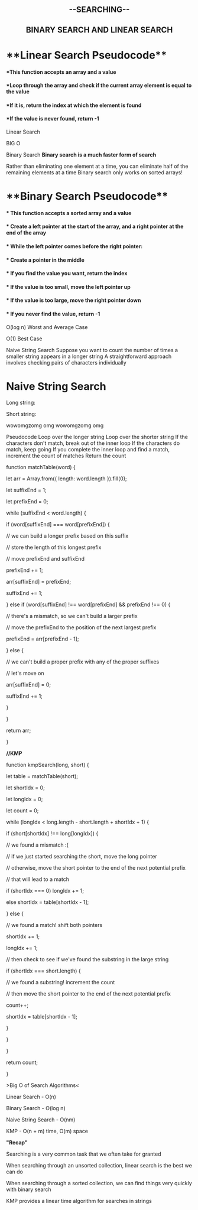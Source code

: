 <h2 align="center"> --SEARCHING-- </h1>
<h2 align="center"> BINARY SEARCH  AND  LINEAR SEARCH  </h2>

<h1>**Linear Search Pseudocode**</h1>

<h4 align="left">*This function accepts an array and a value</h4>
<h4 align="left">*Loop through the array and check if the current array element is equal to the value</h4>
<h4 align="left">*If it is, return the index at which the element is found</h4>
<h4 align="left">*If the value is never found, return -1</h4>

<p>Linear Search</p>
<p>BIG O</p>


Binary Search
**Binary search is a much faster form of search**

Rather than eliminating one element at a time, you can eliminate half of the remaining elements at a time
Binary search only works on sorted arrays!

<h1>**Binary Search Pseudocode**</h1>
<p align="left">
<h4 align="left">* This function accepts a sorted array and a value</h4>
<h4 align="left">* Create a left pointer at the start of the array, and a right pointer at the end of the array</h4>
<h4 align="left">* While the left pointer comes before the right pointer:</h4>
<h4 align="left">* Create a pointer in the middle</h4>
<h4 align="left">* If you find the value you want, return the index</h4>
<h4 align="left">* If the value is too small, move the left pointer up</h4>
<h4 align="left">* If the value is too large, move the right pointer down</h4>
<h4 align="left">* If you never find the value, return -1</h4>
</p>

O(log n)
Worst and Average Case

O(1)
Best Case

Naive String Search
Suppose you want to count the number of times a smaller string appears in a longer string
A straightforward approach involves checking pairs of characters individually

<h1>Naive String Search</h1>
Long string:

Short string: 

wowomgzomg
omg
wowomgzomg
omg
<p align="left">
Pseudocode
Loop over the longer string
Loop over the shorter string
If the characters don't match, break out of the inner loop
If the characters do match, keep going
If you complete the inner loop and find a match, increment the count of matches
Return the count
</p>
<p align="left">
<p>function matchTable(word) {</p>
  <p>  let arr = Array.from({ length: word.length }).fill(0);</p>
   <p> let suffixEnd = 1;</p>
   <p> let prefixEnd = 0;</p>
  <p>  while (suffixEnd < word.length) {</p>
   <p>   if (word[suffixEnd] === word[prefixEnd]) {</p>
     <p>   // we can build a longer prefix based on this suffix</p>
     <p>   // store the length of this longest prefix</p>
     <p>   // move prefixEnd and suffixEnd</p>
     <p>   prefixEnd += 1;</p>
     <p>   arr[suffixEnd] = prefixEnd;</p>
     <p>   suffixEnd += 1;</p>
     <p> } else if (word[suffixEnd] !== word[prefixEnd] && prefixEnd !== 0) {</p>
       <p> // there's a mismatch, so we can't build a larger prefix</p>
       <p> // move the prefixEnd to the position of the next largest prefix</p>
        <p>prefixEnd = arr[prefixEnd - 1];</p>
      <p>} else {</p>
        <p>// we can't build a proper prefix with any of the proper suffixes</p>
        <p>// let's move on</p>
        <p>arr[suffixEnd] = 0;</p>
        <p>suffixEnd += 1;</p>
      <p>}</p>
    <p>}</p>
   <p> return arr;</p>
  <p>}</p>



 **//KMP** 
  <p>function kmpSearch(long, short) {</p>
   <p> let table = matchTable(short);</p>
    <p>let shortIdx = 0;</p>
    <p>let longIdx = 0;</p>
    <p>let count = 0;</p>
    <p>while (longIdx < long.length - short.length + shortIdx + 1) {</p>
     <p> if (short[shortIdx] !== long[longIdx]) {</p>
      <p>  // we found a mismatch :(</p>
       <p> // if we just started searching the short, move the long pointer</p>
        <p>// otherwise, move the short pointer to the end of the next potential prefix </p>
        <p>// that will lead to a match </p>
        <p>if (shortIdx === 0) longIdx += 1; </p>
        <p>else shortIdx = table[shortIdx - 1]; </p>
      <p>} else { </p>
        <p>// we found a match! shift both pointers </p>
        <p>shortIdx += 1; </p>
        <p>longIdx += 1; </p>
        <p>// then check to see if we've found the substring in the large string </p>
        <p>if (shortIdx === short.length) { </p>
          <p>// we found a substring! increment the count </p>
          <p>// then move the short pointer to the end of the next potential prefix </p>
          <p>count++; </p>
          <p>shortIdx = table[shortIdx - 1]; </p>
       <p> } </p>
     <p> } </p>
    <p>} </p>
    <p>return count; </p>
  <p>} </p>
</p>

<p align="left">
 <p> >Big O of Search Algorithms< </p>
 <p> Linear Search - O(n) </p>
 <p> Binary Search - O(log n) </p>
 <p> Naive String Search - O(nm) </p>
<p> KMP - O(n + m) time, O(m) space </p>
</p>

**"Recap"**
<p align="left">
<p>Searching is a very common task that we often take for granted </p>
<p>When searching through an unsorted collection, linear search is the best we can do </p>
<p>When searching through a sorted collection, we can find things very quickly with binary search </p>
<p>KMP provides a linear time algorithm for searches in strings </p>
</p> 